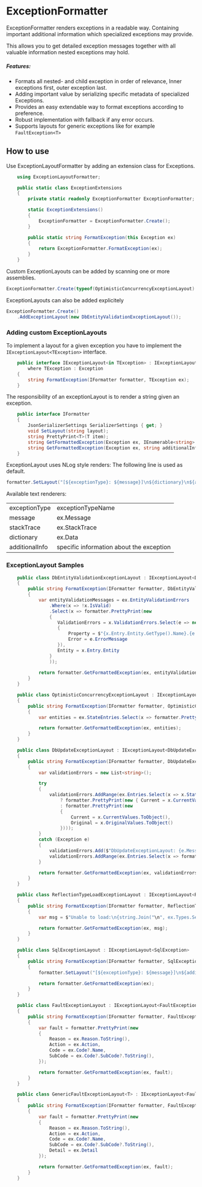 # ExceptionFormatter
ExceptionFormatter renders exceptions in a readable way. Containing important additional information which specialized exceptions may provide.

This allows you to get detailed exception messages together with all valuable information nested exceptions may hold.

##### Features:
* Formats all nested- and child exception in order of relevance, Inner exceptions first, outer exception last.
* Adding important value by serializing specific metadata of specialized Exceptions. 
* Provides an easy extendable way to format exceptions according to preference.  
* Robust implementation with fallback if any error occurs.
* Supports layouts for generic exceptions like for example ```FaultException<T>```

## How to use

Use ExceptionLayoutFormatter by adding an extension class for Exceptions.

```csharp
    using ExceptionLayoutFormatter;

    public static class ExceptionExtensions
    {
        private static readonly ExceptionFormatter ExceptionFormatter;

        static ExceptionExtensions()
        {
            ExceptionFormatter = ExceptionFormatter.Create();
        }

        public static string FormatException(this Exception ex)
        {
            return ExceptionFormatter.FormatException(ex);
        }
    }
```
Custom ExceptionLayouts can be added by scanning one or more assemblies.

```csharp 
ExceptionFormatter.Create(typeof(OptimisticConcurrencyExceptionLayout).Assembly); 
```

ExceptionLayouts can also be added explicitely

```csharp 
ExceptionFormatter.Create()
    .AddExceptionLayout(new DbEntityValidationExceptionLayout()); 
```

### Adding custom  ExceptionLayouts

To implement a layout for a given exception you have to implement the ```IExceptionLayout<TException>``` interface.

```csharp
    public interface IExceptionLayout<in TException> : IExceptionLayout
        where TException : Exception
    {
        string FormatException(IFormatter formatter, TException ex);
    }
```
The responsibility of an exceptionLayout is to render a string given an exception. 



```csharp
    public interface IFormatter
    {
        JsonSerializerSettings SerializerSettings { get; }
        void SetLayout(string layout);
        string PrettyPrint<T>(T item);
        string GetFormattedException(Exception ex, IEnumerable<string> additionalInfo);
        string GetFormattedException(Exception ex, string additionalInfo = null);
    }
```

ExceptionLayout uses NLog style renders: The following line is used as default.  

```csharp
formatter.SetLayout("[${exceptionType}: ${message}]\n${dictionary}\n${additionalInfo}\n${stacktrace}");
```

Available text renderers:

|				 |   								    |
| -------------- | ------------------------------------ |
| exceptionType  |	exceptionTypeName					|
| message	     |  ex.Message							|
| stackTrace	 |  ex.StackTrace						|
| dictionary	 |  ex.Data								|
| additionalInfo |  specific information about the exception   |

### ExceptionLayout Samples

```csharp
    public class DbEntityValidationExceptionLayout : IExceptionLayout<DbEntityValidationException>
    {
        public string FormatException(IFormatter formatter, DbEntityValidationException ex)
        {
            var entityValidationMessages = ex.EntityValidationErrors
                .Where(x => !x.IsValid)
                .Select(x => formatter.PrettyPrint(new
                {
                   ValidationErrors = x.ValidationErrors.Select(e => new
                   {
                       Property = $"{x.Entry.Entity.GetType().Name}.{e.PropertyName}",
                       Error = e.ErrorMessage
                   }),
                   Entity = x.Entry.Entity
                }
                ));
 
            return formatter.GetFormattedException(ex, entityValidationMessages);
        }
    }
```

```csharp
    public class OptimisticConcurrencyExceptionLayout : IExceptionLayout<OptimisticConcurrencyException>
    {
        public string FormatException(IFormatter formatter, OptimisticConcurrencyException ex)
        {
            var entities = ex.StateEntries.Select(x => formatter.PrettyPrint(x.Entity));

            return formatter.GetFormattedException(ex, entities);
        }
    }
```

```csharp
    public class DbUpdateExceptionLayout : IExceptionLayout<DbUpdateException>
    {
        public string FormatException(IFormatter formatter, DbUpdateException ex)
        {
            var validationErrors = new List<string>();

            try
            {
                validationErrors.AddRange(ex.Entries.Select(x => x.State == EntityState.Added
                    ? formatter.PrettyPrint(new { Current = x.CurrentValues.ToObject() })
                    : formatter.PrettyPrint(new 
                    {
                        Current = x.CurrentValues.ToObject(), 
                        Original = x.OriginalValues.ToObject()
                    })));
            }
            catch (Exception e)
            {
                validationErrors.Add($"DbUpdateExceptionLayout: {e.Message}");
                validationErrors.AddRange(ex.Entries.Select(x => formatter.PrettyPrint(x.Entity)));
            }

            return formatter.GetFormattedException(ex, validationErrors);
        }
    }
```

```csharp
    public class ReflectionTypeLoadExceptionLayout : IExceptionLayout<ReflectionTypeLoadException>
    {
        public string FormatException(IFormatter formatter, ReflectionTypeLoadException ex)
        {
            var msg = $"Unable to load:\n{string.Join("\n", ex.Types.Select(x => x.Name))}\n";

            return formatter.GetFormattedException(ex, msg);
        }
    }
```

```csharp
    public class SqlExceptionLayout : IExceptionLayout<SqlException>
    {
        public string FormatException(IFormatter formatter, SqlException ex)
        {
            formatter.SetLayout("[${exceptionType}: ${message}]\n${additionalInfo}\n${stacktrace}");

            return formatter.GetFormattedException(ex);
        }
    }
```
```csharp
    public class FaultExceptionLayout : IExceptionLayout<FaultException>
    {
        public string FormatException(IFormatter formatter, FaultException ex)
        {
            var fault = formatter.PrettyPrint(new
            {
                Reason = ex.Reason.ToString(),
                Action = ex.Action,
                Code = ex.Code?.Name,
                SubCode = ex.Code?.SubCode?.ToString(),
            });

            return formatter.GetFormattedException(ex, fault);
        }
    }
```

```csharp
    public class GenericFaultExceptionLayout<T> : IExceptionLayout<FaultException<T>>
    {
        public string FormatException(IFormatter formatter, FaultException<T> ex)
        {
            var fault = formatter.PrettyPrint(new
            {
                Reason = ex.Reason.ToString(),
                Action = ex.Action,
                Code = ex.Code?.Name,
                SubCode = ex.Code?.SubCode?.ToString(),
                Detail = ex.Detail
            });

            return formatter.GetFormattedException(ex, fault);
        }
    }
```